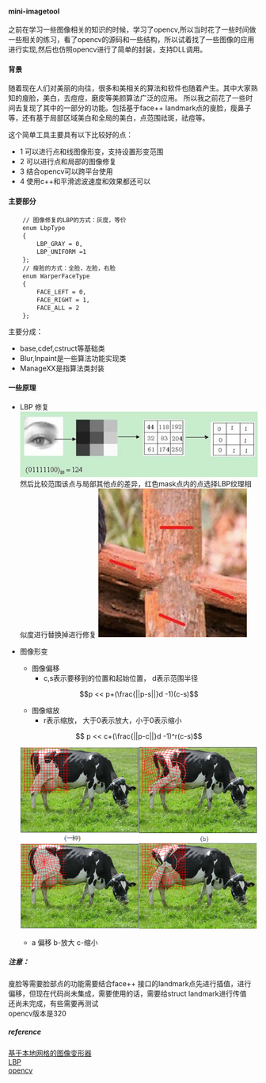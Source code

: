 #### mini-imagetool
之前在学习一些图像相关的知识的时候，学习了opencv,所以当时花了一些时间做一些相关的练习，看了opencv的源码和一些结构，所以试着找了一些图像的应用进行实现,然后也仿照opencv进行了简单的封装，支持DLL调用。  
#### 背景
随着现在人们对美丽的向往，很多和美相关的算法和软件也随着产生。其中大家熟知的廋脸，美白，去痘痘，磨皮等美颜算法广泛的应用。
所以我之前花了一些时间去复现了其中的一部分的功能。包括基于face++ landmark点的廋脸，瘦鼻子等，还有基于局部区域美白和全局的美白，点范围祛斑，祛痘等。

这个简单工具主要具有以下比较好的点：
- 1 可以进行点和线图像形变，支持设置形变范围 
- 2 可以进行点和局部的图像修复
- 3 结合opencv可以跨平台使用
- 4 使用c++和平滑滤波速度和效果都还可以

#### 主要部分
  
```
    // 图像修复的LBP的方式：灰度，等价
	enum LbpType 
	{
		LBP_GRAY = 0,
	    LBP_UNIFORM =1
	};
	// 瘦脸的方式：全脸，左脸，右脸
	enum WarperFaceType
	{
		FACE_LEFT = 0,
		FACE_RIGHT = 1,
		FACE_ALL = 2
	};

```
主要分成：
- base,cdef,cstruct等基础类
- Blur,Inpaint是一些算法功能实现类
- ManageXX是指算法类封装
#### 一些原理
- LBP 修复
![image](https://raw.githubusercontent.com/Helen-n/mini-imagetool/master/images/lbp.jpg)
然后比较范围该点与局部其他点的差异，红色mask点内的点选择LBP纹理相似度进行替换掉进行修复
![image](https://raw.githubusercontent.com/Helen-n/mini-imagetool/master/images/lbp.gif)
- 图像形变
  - 图像偏移
    - c,s表示要移到的位置和起始位置， d表示范围半径
   ```math
   p << p+(\frac{||p-s||}d -1)(c-s)
   ```
     
    - 图像缩放
      - r表示缩放， 大于0表示放大，小于0表示缩小
    ```math
     p << c+(\frac{||p-c||}d -1)^r(c-s)
    ```
    ![image](https://raw.githubusercontent.com/Helen-n/mini-imagetool/master/images/wrap.jpg)
    - a 偏移 b-放大 c-缩小
##### 注意：
廋脸等需要脸部点的功能需要结合face++ 接口的landmark点先进行插值，进行偏移，但现在代码尚未集成，需要使用的话，需要给struct landmark进行传值   
还尚未完成，有些需要再测试   
opencv版本是320
##### reference
[基于本地网格的图像变形器](https://www.codeproject.com/Articles/182242/Transforming-Images-for-Fun-A-Local-Grid-based-Ima)   
[LBP](https://blog.csdn.net/shenziheng1/article/details/72582197)   
[opencv](https://opencv.org/)




